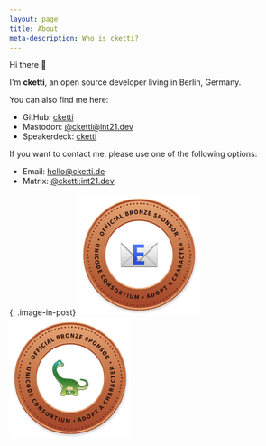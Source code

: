 ```yaml
---
layout: page
title: About
meta-description: Who is cketti?
---
```


Hi there 👋

I'm **cketti**, an open source developer living in Berlin, Germany. 

You can also find me here:

* GitHub: [cketti](https://github.com/cketti)
* Mastodon: [@cketti@int21.dev](https://social.int21.dev/@cketti)
* Speakerdeck: [cketti](https://speakerdeck.com/cketti)

If you want to contact me, please use one of the following options:
* Email: [hello@cketti.de](mailto:hello@cketti.de)
* Matrix: [@cketti:int21.dev](matrix:u/cketti:int21.dev)

{: .image-in-post}
[![Official Bronze Sponsor of the Email Emoji](/img/bronze-1F4E7.png)](https://unicode.org/consortium/adopted-characters.html#b1F4E7) [![Official Bronze Sponsor of the Sauropod Emoji](/img/bronze-1F995.png)](https://unicode.org/consortium/adopted-characters.html#b1F995)
